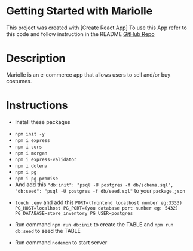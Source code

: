 # Getting Started with Mariolle

This project was created with [Create React App]
To use this App refer to this code and follow instruction in the README [GitHub Repo](https://github.com/Fadila-Ali/PERN-portfolio-backend)

# Description

Mariolle is an e-commerce app that allows users to sell and/or buy costumes.

# Instructions

- Install these packages

* `npm init -y`
* `npm i express`
* `npm i cors`
* `npm i morgan`
* `npm i express-validator`
* `npm i dotenv`
* `npm i pg`
* `npm i pg-promise`
* And add this `"db:init": "psql -U postgres -f db/schema.sql", "db:seed": "psql -U postgres -f db/seed.sql"` to your `package.json`

- `touch .env` and add this
`PORT=(frontend localhost number eg:3333) PG_HOST=localhost PG_PORT=(you database port number eg: 5432) PG_DATABASE=store_inventory PG_USER=postgres`

* Run command `npm run db:init` to create the TABLE and `npm run db:seed` to seed the TABLE

* Run command `nodemon` to start server
